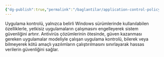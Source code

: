 ```yaml
---
{"dg-publish":true,"permalink":"/baglantilar/application-control-policy/"}
---
```




Uygulama kontrolü, yalnızca belirli Windows sürümlerinde kullanılabilen özelliklerle, yetkisiz uygulamaların çalışmasını engelleyerek sistem güvenliğini artırır. Antivirüs çözümlerinin ötesinde, güven kazanması gereken uygulamalar modeliyle çalışan uygulama kontrolü, bilerek veya bilmeyerek kötü amaçlı yazılımların çalıştırılmasını sınırlayarak hassas verilerin güvenliğini sağlar.